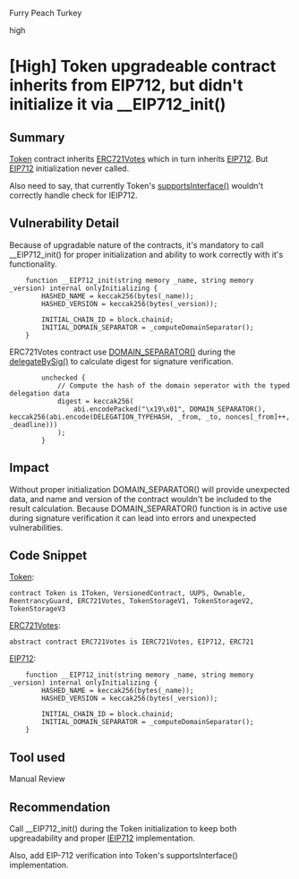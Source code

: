 Furry Peach Turkey

high

# [High] Token upgradeable contract inherits from EIP712, but didn't initialize it via __EIP712_init()

## Summary
[Token](https://github.com/sherlock-audit/2023-09-nounsbuilder/blob/main/nouns-protocol/src/token/Token.sol#L22) contract inherits [ERC721Votes](https://github.com/sherlock-audit/2023-09-nounsbuilder/blob/main/nouns-protocol/src/lib/token/ERC721Votes.sol#L15) which in turn inherits [EIP712](https://github.com/sherlock-audit/2023-09-nounsbuilder/blob/main/nouns-protocol/src/lib/utils/EIP712.sol). But [EIP712](https://github.com/sherlock-audit/2023-09-nounsbuilder/blob/main/nouns-protocol/src/lib/utils/EIP712.sol#L48-L54) initialization never called.

Also need to say, that currently Token's [supportsInterface()](https://github.com/sherlock-audit/2023-09-nounsbuilder/blob/main/nouns-protocol/src/lib/token/ERC721.sol#L61-L66) wouldn't correctly handle check for IEIP712.

## Vulnerability Detail
Because of upgradable nature of the contracts, it's mandatory to call __EIP712_init() for proper initialization and ability to work correctly with it's functionality.
```solidity
    function __EIP712_init(string memory _name, string memory _version) internal onlyInitializing {
        HASHED_NAME = keccak256(bytes(_name));
        HASHED_VERSION = keccak256(bytes(_version));

        INITIAL_CHAIN_ID = block.chainid;
        INITIAL_DOMAIN_SEPARATOR = _computeDomainSeparator();
    }
```

ERC721Votes contract use [DOMAIN_SEPARATOR()](https://github.com/sherlock-audit/2023-09-nounsbuilder/blob/main/nouns-protocol/src/lib/utils/EIP712.sol#L62-L70) during the [delegateBySig()](https://github.com/sherlock-audit/2023-09-nounsbuilder/blob/main/nouns-protocol/src/lib/token/ERC721Votes.sol#L144-L174) to calculate digest for signature verification.

```solidity
        unchecked {
            // Compute the hash of the domain seperator with the typed delegation data
            digest = keccak256(
                abi.encodePacked("\x19\x01", DOMAIN_SEPARATOR(), keccak256(abi.encode(DELEGATION_TYPEHASH, _from, _to, nonces[_from]++, _deadline)))
            );
        }
```

## Impact
Without proper initialization DOMAIN_SEPARATOR() will provide unexpected data, and name and version of the contract wouldn't be included to the result calculation.
Because DOMAIN_SEPARATOR() function is in active use during signature verification it can lead into errors and unexpected vulnerabilities.

## Code Snippet
[Token](https://github.com/sherlock-audit/2023-09-nounsbuilder/blob/main/nouns-protocol/src/token/Token.sol#L22):
```solidity
contract Token is IToken, VersionedContract, UUPS, Ownable, ReentrancyGuard, ERC721Votes, TokenStorageV1, TokenStorageV2, TokenStorageV3 
```
[ERC721Votes](https://github.com/sherlock-audit/2023-09-nounsbuilder/blob/main/nouns-protocol/src/lib/token/ERC721Votes.sol#L15):
```solidity
abstract contract ERC721Votes is IERC721Votes, EIP712, ERC721 
```

[EIP712](https://github.com/sherlock-audit/2023-09-nounsbuilder/blob/main/nouns-protocol/src/lib/utils/EIP712.sol#L48-L54):
```solidity
    function __EIP712_init(string memory _name, string memory _version) internal onlyInitializing {
        HASHED_NAME = keccak256(bytes(_name));
        HASHED_VERSION = keccak256(bytes(_version));

        INITIAL_CHAIN_ID = block.chainid;
        INITIAL_DOMAIN_SEPARATOR = _computeDomainSeparator();
    }
```


## Tool used

Manual Review

## Recommendation
Call  __EIP712_init() during the Token initialization to keep both upgreadability and proper [IEIP712](https://eips.ethereum.org/EIPS/eip-712#definition-of-domainseparator[EIP-712]) implementation.

Also, add EIP-712 verification into Token's supportsInterface() implementation.